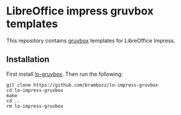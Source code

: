 # LibreOffice impress gruvbox templates

This repository contains [gruvbox](https://github.com/gruvbox-community/gruvbox)
templates for LibreOffice Impress.

## Installation

First install [lo-gruvbox](https://github.com/brambozz/lo-gruvbox).
Then run the following:

```
git clone https://github.com/brambozz/lo-impress-gruvbox
cd lo-impress-gruvbox
make
cd ..
rm lo-impress-gruvbox
```
